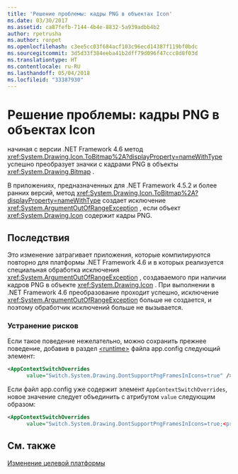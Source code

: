```yaml
---
title: 'Решение проблемы: кадры PNG в объектах Icon'
ms.date: 03/30/2017
ms.assetid: ca87fefb-7144-4b4e-8832-5a939adbb4b2
author: rpetrusha
ms.author: ronpet
ms.openlocfilehash: c3ee5cc03f684acf103c96ecd14387f119bf0bdc
ms.sourcegitcommit: 3d5d33f384eeba41b2dff79d096f47ccc8d8f03d
ms.translationtype: HT
ms.contentlocale: ru-RU
ms.lasthandoff: 05/04/2018
ms.locfileid: "33387930"
---
```

# <a name="mitigation-png-frames-in-icon-objects"></a>Решение проблемы: кадры PNG в объектах Icon
начиная с версии .NET Framework 4.6 метод <xref:System.Drawing.Icon.ToBitmap%2A?displayProperty=nameWithType> успешно преобразует значки с кадрами PNG в объекты <xref:System.Drawing.Bitmap> .  
  
 В приложениях, предназначенных для .NET Framework 4.5.2 и более ранних версий, метод <xref:System.Drawing.Icon.ToBitmap%2A?displayProperty=nameWithType> создает исключение <xref:System.ArgumentOutOfRangeException> , если объект <xref:System.Drawing.Icon> содержит кадры PNG.  
  
## <a name="impact"></a>Последствия  
 Это изменение затрагивает приложения, которые компилируются повторно для платформы .NET Framework 4.6 и в которых реализуется специальная обработка исключения <xref:System.ArgumentOutOfRangeException> , создаваемого при наличии кадров PNG в объекте <xref:System.Drawing.Icon> . При выполнении в .NET Framework 4.6 преобразование проходит успешно, исключение <xref:System.ArgumentOutOfRangeException> больше не создается, и поэтому обработчик исключений больше не вызывается.  
  
### <a name="mitigation"></a>Устранение рисков  
 Если такое поведение нежелательно, можно сохранить прежнее поведение, добавив в раздел [\<runtime>](../../../docs/framework/configure-apps/file-schema/runtime/runtime-element.md) файла app.config следующий элемент:  
  
```xml  
<AppContextSwitchOverrides   
      value="Switch.System.Drawing.DontSupportPngFramesInIcons=true" />  
```  
  
 Если файл app.config уже содержит элемент `AppContextSwitchOverrides`, новое значение следует объединить с атрибутом `value` следующим образом:  
  
```xml  
<AppContextSwitchOverrides   
      value="Switch.System.Drawing.DontSupportPngFramesInIcons=true;<previous key>=<previous value>" />  
```  
  
## <a name="see-also"></a>См. также  
 [Изменение целевой платформы](../../../docs/framework/migration-guide/retargeting-changes-in-the-net-framework-4-6.md)
